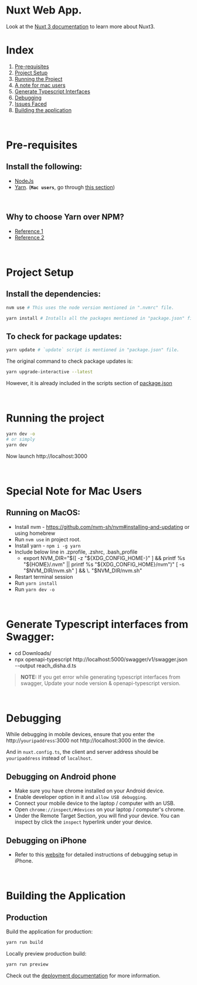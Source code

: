 # Nuxt Web App.

Look at the [Nuxt 3 documentation](https://nuxt.com/docs/getting-started/introduction) to learn more about Nuxt3.

# Index

1. [Pre-requisites](#pre-requisites)
2. [Project Setup](#project-setup)
3. [Running the Project](#running-the-project)
4. [A note for mac users](#special-note-for-mac-users)
5. [Generate Typescript Interfaces](#generate-typescript-interfaces-from-swagger)
6. [Debugging](#debugging)
7. [Issues Faced](https://ooud5deirh.larksuite.com/sheets/shtusgftucIXWWFHqxyZ7TUDcXb)
8. [Building the application](#building-the-application)

<br />

# Pre-requisites

## Install the following:

- [NodeJs](https://nodejs.org/en/download)
- [Yarn](https://classic.yarnpkg.com/en/docs/install#mac-stable). (**`Mac users`**, go through [this section](#running-on-macos))

<br />

## Why to choose **Yarn** over NPM?

- [Reference 1](https://www.imaginarycloud.com/blog/npm-vs-yarn-which-is-better/)
- [Reference 2](https://www.knowledgehut.com/blog/web-development/yarn-vs-npm)

<br>

# Project Setup

## Install the dependencies:

```bash
nvm use # This uses the node version mentioned in ".nvmrc" file.

yarn install # Installs all the packages mentioned in "package.json" file.
```

## To check for package updates:

```bash
yarn update # `update` script is mentioned in "package.json" file.
```

The original command to check package updates is:
```bash
yarn upgrade-interactive --latest
```

However, it is already included in the scripts section of [package.json](https://github.com/BunnyMan1/reach_disha_web/blob/main/package.json)

<br />

# Running the project

```bash
yarn dev -o
# or simply
yarn dev
```

Now launch http://localhost:3000

<br />

# Special Note for Mac Users

## Running on MacOS:

- Install nvm - https://github.com/nvm-sh/nvm#installing-and-updating or using homebrew
- Run `nvm use` in project root.
- Install yarn - `npm i -g yarn`
- Include below line in .zprofile, .zshrc, .bash_profile
     - export NVM_DIR="$([ -z "${XDG_CONFIG_HOME-}" ] && printf %s "${HOME}/.nvm" || printf %s "${XDG_CONFIG_HOME}/nvm")" [ -s "$NVM_DIR/nvm.sh" ] && \. "$NVM_DIR/nvm.sh"
- Restart terminal session
- Run `yarn install`
- Run `yarn dev -o`

<br />

# Generate Typescript interfaces from Swagger:

- cd Downloads/
- npx openapi-typescript http://localhost:5000/swagger/v1/swagger.json --output reach_disha.d.ts

> **NOTE:** If you get error while generating typescript interfaces from swagger, Update your node version & openapi-typescript version.

<br />

# Debugging

While debugging in mobile devices, ensure that you enter the http://`youripaddress`:3000 not http://localhost:3000 in the device.

And in `nuxt.config.ts`, the client and server address should be `youripaddress` instead of `localhost`.

## Debugging on Android phone

- Make sure you have chrome installed on your Android device.
- Enable developer option in it and `allow USB debugging`.
- Connect your mobile device to the laptop / computer with an USB.
- Open `chrome://inspect/#devices` on your laptop / computer's chrome.
- Under the Remote Target Section, you will find your device. You can inspect by click the `inspect` hyperlink under your device.

## Debugging on iPhone

- Refer to this [website](https://www.lifewire.com/activate-the-debug-console-in-safari-445798#:~:text=Connect%20Your%20iOS%20Device%20to%20Safari%20on%20a%20Mac&̌text=Select%20the%20Show%20Develop%20menu,debug%20console%20for%20that%20site) for detailed instructions of debugging setup in iPhone.

<br />

# Building the Application

## Production

Build the application for production:

```bash
yarn run build
```

Locally preview production build:

```bash
yarn run preview
```

Check out the [deployment documentation](https://nuxt.com/docs/getting-started/deployment) for more information.
